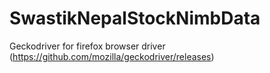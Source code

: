 # SwastikNepalStockNimbData

Geckodriver for firefox browser driver (https://github.com/mozilla/geckodriver/releases)
